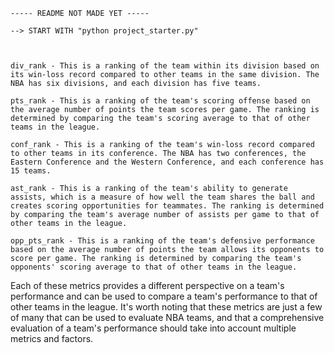 
    ----- README NOT MADE YET -----

    --> START WITH "python project_starter.py"
    
    
    
    div_rank - This is a ranking of the team within its division based on its win-loss record compared to other teams in the same division. The NBA has six divisions, and each division has five teams.

    pts_rank - This is a ranking of the team's scoring offense based on the average number of points the team scores per game. The ranking is determined by comparing the team's scoring average to that of other teams in the league.

    conf_rank - This is a ranking of the team's win-loss record compared to other teams in its conference. The NBA has two conferences, the Eastern Conference and the Western Conference, and each conference has 15 teams.

    ast_rank - This is a ranking of the team's ability to generate assists, which is a measure of how well the team shares the ball and creates scoring opportunities for teammates. The ranking is determined by comparing the team's average number of assists per game to that of other teams in the league.

    opp_pts_rank - This is a ranking of the team's defensive performance based on the average number of points the team allows its opponents to score per game. The ranking is determined by comparing the team's opponents' scoring average to that of other teams in the league.

Each of these metrics provides a different perspective on a team's performance and can be used to compare a team's performance to that of other teams in the league. It's worth noting that these metrics are just a few of many that can be used to evaluate NBA teams, and that a comprehensive evaluation of a team's performance should take into account multiple metrics and factors.